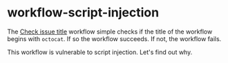 # workflow-script-injection

The [Check issue title](.github/workflows/check-issue-title.yml) workflow simple checks if the title of the workflow begins with `octocat`. If so the workflow succeeds. If not, the workflow fails.

This workflow is vulnerable to script injection. Let's find out why.
